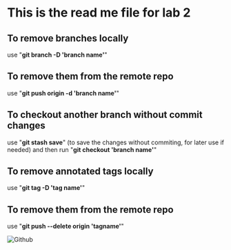 # This is the read me file for lab 2

## To remove branches locally

use "**git branch -D 'branch name'**"

## To remove them from the remote repo

use "**git push origin -d 'branch name'**"

## To checkout another branch without commit changes 
use "**git stash save**" (to save the changes without commiting, for later use if needed) 
and then run "**git checkout 'branch name'**"

## To remove annotated tags locally

use "**git tag -D 'tag name'**"

## To remove them from the remote repo

use "**git push --delete origin 'tagname'**"


![Github](https://www.bleepstatic.com/content/hl-images/2022/04/08/GitHub__headpic.jpg)
